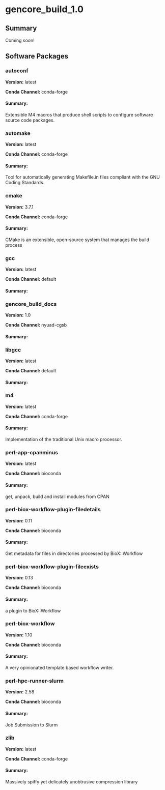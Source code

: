 # gencore_build_1.0
## Summary

Coming soon!

## Software Packages

### autoconf
**Version:** latest

**Conda Channel:** conda-forge

#### Summary:
Extensible M4 macros that produce shell scripts to configure software source code packages.



### automake
**Version:** latest

**Conda Channel:** conda-forge

#### Summary:
Tool for automatically generating Makefile.in files compliant with the GNU Coding Standards.



### cmake
**Version:** 3.7.1

**Conda Channel:** conda-forge

#### Summary:
CMake is an extensible, open-source system that manages the build process



### gcc
**Version:** latest

**Conda Channel:** default

#### Summary:




### gencore_build_docs
**Version:** 1.0

**Conda Channel:** nyuad-cgsb

#### Summary:




### libgcc
**Version:** latest

**Conda Channel:** default

#### Summary:




### m4
**Version:** latest

**Conda Channel:** conda-forge

#### Summary:
Implementation of the traditional Unix macro processor.



### perl-app-cpanminus
**Version:** latest

**Conda Channel:** bioconda

#### Summary:
get, unpack, build and install modules from CPAN



### perl-biox-workflow-plugin-filedetails
**Version:** 0.11

**Conda Channel:** bioconda

#### Summary:
Get metadata for files in directories processed by BioX::Workflow



### perl-biox-workflow-plugin-fileexists
**Version:** 0.13

**Conda Channel:** bioconda

#### Summary:
a plugin to BioX::Workflow



### perl-biox-workflow
**Version:** 1.10

**Conda Channel:** bioconda

#### Summary:
A very opinionated template based workflow writer.



### perl-hpc-runner-slurm
**Version:** 2.58

**Conda Channel:** bioconda

#### Summary:
Job Submission to Slurm



### zlib
**Version:** latest

**Conda Channel:** conda-forge

#### Summary:
Massively spiffy yet delicately unobtrusive compression library



